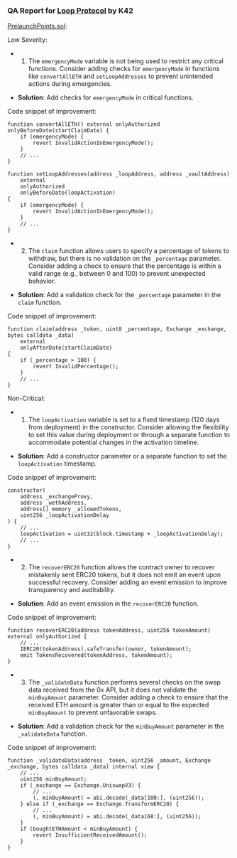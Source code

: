 ### QA Report for [Loop Protocol](https://github.com/code-423n4/2024-05-loop) by K42

[PrelaunchPoints.sol](https://github.com/code-423n4/2024-05-loop/blob/main/src/PrelaunchPoints.sol):

Low Severity:

- 1. The `emergencyMode` variable is not being used to restrict any critical functions. Consider adding checks for `emergencyMode` in functions like `convertAllETH` and `setLoopAddresses` to prevent unintended actions during emergencies.

- **Solution**: Add checks for `emergencyMode` in critical functions.

Code snippet of improvement:
```solidity
function convertAllETH() external onlyAuthorized onlyBeforeDate(startClaimDate) {
    if (emergencyMode) {
        revert InvalidActionInEmergencyMode();
    }
    // ...
}

function setLoopAddresses(address _loopAddress, address _vaultAddress)
    external
    onlyAuthorized
    onlyBeforeDate(loopActivation)
{
    if (emergencyMode) {
        revert InvalidActionInEmergencyMode();
    }
    // ...
}
```

- 2. The `claim` function allows users to specify a percentage of tokens to withdraw, but there is no validation on the `_percentage` parameter. Consider adding a check to ensure that the percentage is within a valid range (e.g., between 0 and 100) to prevent unexpected behavior.

- **Solution**: Add a validation check for the `_percentage` parameter in the `claim` function.

Code snippet of improvement:
```solidity
function claim(address _token, uint8 _percentage, Exchange _exchange, bytes calldata _data)
    external
    onlyAfterDate(startClaimDate)
{
    if (_percentage > 100) {
        revert InvalidPercentage();
    }
    // ...
}
```

Non-Critical:

- 1. The `loopActivation` variable is set to a fixed timestamp (120 days from deployment) in the constructor. Consider allowing the flexibility to set this value during deployment or through a separate function to accommodate potential changes in the activation timeline.

- **Solution**: Add a constructor parameter or a separate function to set the `loopActivation` timestamp.

Code snippet of improvement:
```solidity
constructor(
    address _exchangeProxy,
    address _wethAddress,
    address[] memory _allowedTokens,
    uint256 _loopActivationDelay
) {
    // ...
    loopActivation = uint32(block.timestamp + _loopActivationDelay);
    // ...
}
```

- 2. The `recoverERC20` function allows the contract owner to recover mistakenly sent ERC20 tokens, but it does not emit an event upon successful recovery. Consider adding an event emission to improve transparency and auditability.

- **Solution**: Add an event emission in the `recoverERC20` function.

Code snippet of improvement:
```solidity
function recoverERC20(address tokenAddress, uint256 tokenAmount) external onlyAuthorized {
    // ...
    IERC20(tokenAddress).safeTransfer(owner, tokenAmount);
    emit TokensRecovered(tokenAddress, tokenAmount);
}
```

- 3. The `_validateData` function performs several checks on the swap data received from the 0x API, but it does not validate the `minBuyAmount` parameter. Consider adding a check to ensure that the received ETH amount is greater than or equal to the expected `minBuyAmount` to prevent unfavorable swaps.

- **Solution**: Add a validation check for the `minBuyAmount` parameter in the `_validateData` function.

Code snippet of improvement:
```solidity
function _validateData(address _token, uint256 _amount, Exchange _exchange, bytes calldata _data) internal view {
    // ...
    uint256 minBuyAmount;
    if (_exchange == Exchange.UniswapV3) {
        // ...
        (, minBuyAmount) = abi.decode(_data[100:], (uint256));
    } else if (_exchange == Exchange.TransformERC20) {
        // ...
        (, minBuyAmount) = abi.decode(_data[68:], (uint256));
    }
    if (boughtETHAmount < minBuyAmount) {
        revert InsufficientReceivedAmount();
    }
}
```
